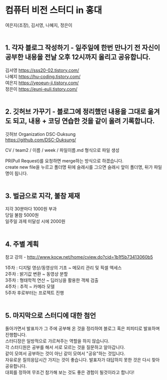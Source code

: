 # 컴퓨터 비전 스터디 in 홍대
여은지(조장), 김서영, 나혜지, 정은이 <br>
<br>

## 1. 각자 블로그 작성하기 - 일주일에 한번 만나기 전 자신이 공부한 내용을 전날 오후 12시까지 올리고 공유합니다.

김서영	https://sss20-02.tistory.com/ <br>
나혜지	https://hu-coding.tistory.com/ <br>
여은지	https://yeoeun-ji.tistory.com/ <br>
정은이	https://euni-euli.tistory.com/ <br>
<br>

## 2. 깃허브 가꾸기 - 블로그에 정리했던 내용을 그대로 옮겨도 되고, 내용 + 코딩 연습한 것을 같이 올려 기록합니다.								

깃허브 Organization DSC-Duksung <br>
https://github.com/DSC-Duksung/ <br>	

CV / team2 / 이름 / week / 파일이름.md 형식으로 파일 생성 <br>

PR(Pull Request)를 요청하면 merge하는 방식으로 하겠습니다. <br>
create new file을 누르고 폴더명 뒤에 슬래시를 그으면 슬래시 앞이 폴더명, 뒤가 파일명이 됩니다. <br>
<br>

## 3. 벌금으로 지각, 불참 제재

지각 30분마다 1000원 부과 <br>
당일 불참 5000원 <br>
일주일 과제 미달성 시에 2000원 <br>
<br>

## 4. 주별 계획

참고 강의 - http://www.kocw.net/home/cview.do?cid=1b1f5b73413060b5 <br>

1주차 : 디지털 영상/동영상의 기초 ~ 메모리 관리 및 픽셀 액세스 <br>
2주차 : 밝기값 변환 ~ 동영상 분할 <br>
3주차 : 형태학적 연산 ~ 딥러닝을 활용한 객체 검출 <br>
4주차 : 추적 ~ 카메라 모델 <br>
5주차 후로부터는 프로젝트 진행 <br>
<br>

## 5. 마지막으로 스터디에 대한 첨언

돌아가면서 발표자가 그 주에 공부해 온 것을 정리하여 블로그 혹은 피피티로 발표하며 진행합니다. <br>
스터디장은 일방적으로 가르쳐주는 역할을 하지 않습니다. <br>
각 스터디원은 공부를 해서 서로 모르는 것을 질문하고 알아갑니다. <br>
같이 모여서 공부하는 것이 아닌 같이 모여서 "공유"하는 것입니다. <br>
자유로운 질의응답시간 가지는 것이 좋습니다. 발표자가 대답하지 못한 것은 다시 찾아 공유합니다. <br>
대회를 정하여 무조건 참가해 보는 것도 좋은 경험이 될것이라고 합니다! <br>
